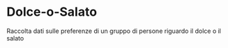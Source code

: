 # Dolce-o-Salato
Raccolta dati sulle preferenze di un gruppo di persone riguardo il dolce o il salato

